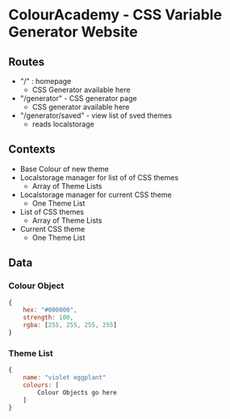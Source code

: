 # ColourAcademy - CSS Variable Generator Website

## Routes

- "/" : homepage 
    - CSS Generator available here
- "/generator" - CSS generator page
    - CSS generator available here
- "/generator/saved" - view list of sved themes
    - reads localstorage 


## Contexts

- Base Colour of new theme
- Localstorage manager for list of of CSS themes
    - Array of Theme Lists
- Localstorage manager for current CSS theme
    - One Theme List
- List of CSS themes
    - Array of Theme Lists
- Current CSS theme
    - One Theme List


## Data

### Colour Object

```js
{
    hex: "#000000",
    strength: 100,
    rgba: [255, 255, 255, 255]
}
```

### Theme List

```js
{
    name: "violet eggplant"
    colours: [
        Colour Objects go here
    ]
}
```
